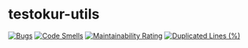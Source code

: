 # testokur-utils

[![Bugs](https://sonarcloud.io/api/project_badges/measure?project=testokur_testokur-utils&metric=bugs)](https://sonarcloud.io/dashboard?id=testokur_testokur-utils)
[![Code Smells](https://sonarcloud.io/api/project_badges/measure?project=testokur_testokur-utils&metric=code_smells)](https://sonarcloud.io/dashboard?id=testokur_testokur-utils)
[![Maintainability Rating](https://sonarcloud.io/api/project_badges/measure?project=testokur_testokur-utils&metric=sqale_rating)](https://sonarcloud.io/dashboard?id=testokur_testokur-utils)
[![Duplicated Lines (%)](https://sonarcloud.io/api/project_badges/measure?project=testokur_testokur-utils&metric=duplicated_lines_density)](https://sonarcloud.io/dashboard?id=testokur_testokur-utils)
